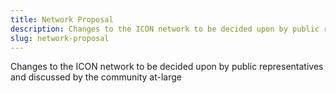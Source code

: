 ```yaml
---
title: Network Proposal
description: Changes to the ICON network to be decided upon by public representatives and discussed by the community at-large
slug: network-proposal
---
```


Changes to the ICON network to be decided upon by public representatives and discussed by the community at-large
